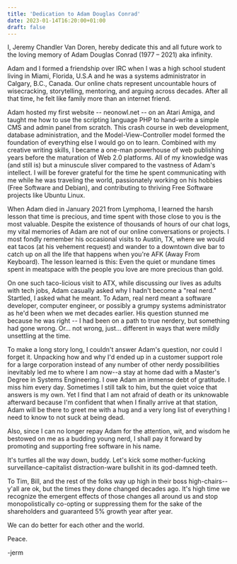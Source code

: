 ```yaml
---
title: 'Dedication to Adam Douglas Conrad'
date: 2023-01-14T16:20:00+01:00
draft: false
---
```



I, Jeremy Chandler Van Doren, hereby dedicate this and all future work to the loving memory of Adam Douglas Conrad (1977 – 2021) aka infinity.

Adam and I formed a friendship over IRC when I was a high school student living in Miami, Florida, U.S.A and he was a systems administrator in Calgary, B.C., Canada. Our online chats represent uncountable hours of wisecracking, storytelling, mentoring, and arguing across decades. After all that time, he felt like family more than an internet friend.

Adam hosted my first website -- neonowl.net -- on an Atari Amiga, and taught me how to use the scripting language PHP to hand-write a simple CMS and admin panel from scratch. This crash course in web development, database administration, and the Model-View-Controller model formed the foundation of everything else I would go on to learn. Combined with my creative writing skills, I became a one-man powerhouse of web publishing years before the maturation of Web 2.0 platforms. All of my knowledge was (and still is) but a minuscule sliver compared to the vastness of Adam's intellect. I will be forever grateful for the time he spent communicating with me while he was traveling the world, passionately working on his hobbies (Free Software and Debian), and contributing to thriving Free Software projects like Ubuntu Linux.

When Adam died in January 2021 from Lymphoma, I learned the harsh lesson that time is precious, and time spent with those close to you is the most valuable. Despite the existence of thousands of hours of our chat logs, my vital memories of Adam are not of our online conversations or projects. I most fondly remember his occasional visits to Austin, TX, where we would eat tacos (at his vehement request) and wander to a downtown dive bar to catch up on all the life that happens when you're AFK (Away From Keyboard). The lesson learned is this: Even the quiet or mundane times spent in meatspace with the people you love are more precious than gold.

On one such taco-licious visit to ATX, while discussing our lives as adults with tech jobs, Adam casually asked why I hadn't become a "real nerd." Startled, I asked what he meant. To Adam, real nerd meant a software developer, computer engineer, or possibly a grumpy systems administrator as he'd been when we met decades earlier. His question stunned me because he was right -- I had been on a path to true nerdery, but something had gone wrong. Or... not wrong, just... different in ways that were mildly unsettling at the time.

To make a long story long, I couldn't answer Adam's question, nor could I forget it. Unpacking how and why I'd ended up in a customer support role for a large corporation instead of any number of other nerdy possibilities inevitably led me to where I am now--a stay at home dad with a Master's Degree in Systems Engineering. I owe Adam an immense debt of gratitude. I miss him every day. Sometimes I still talk to him, but the quiet voice that answers is my own. Yet I find that I am not afraid of death or its unknowable afterward because I'm confident that when I finally arrive at that station, Adam will be there to greet me with a hug and a very long list of everything I need to know to not suck at being dead.

Also, since I can no longer repay Adam for the attention, wit, and wisdom he bestowed on me as a budding young nerd, I shall pay it forward by promoting and supporting free software in his name.

It's turtles all the way down, buddy. Let's kick some mother-fucking surveillance-capitalist distraction-ware bullshit in its god-damned teeth.

To Tim, Bill, and the rest of the folks way up high in their boss high-chairs--y'all are ok, but the times they done changed decades ago. It's high time we recognize the emergent effects of those changes all around us and stop monopolistically co-opting or suppressing them for the sake of the shareholders and guaranteed 5% growth year after year.

We can do better for each other and the world.

Peace.

-jerm

